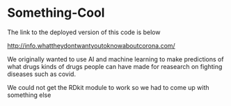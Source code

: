 # Something-Cool

The link to the deployed version of this code is below

http://info.whattheydontwantyoutoknowaboutcorona.com/

We originally wanted to use AI and machine learning to make predictions of what drugs kinds of drugs people can have made for reasearch on fighting diseases such as covid.

We could not get the RDkit module to work so we had to come up with something else
